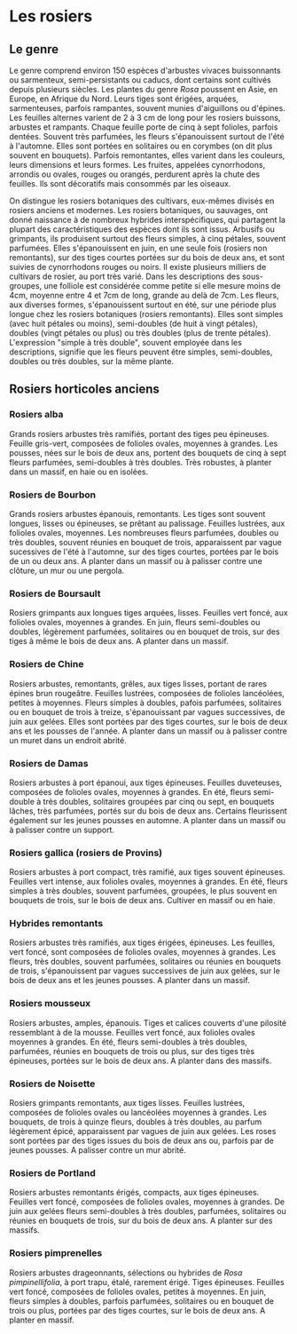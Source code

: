# Les rosiers

## Le genre

Le genre comprend environ 150 espèces d'arbustes vivaces buissonnants ou sarmenteux, semi-persistants ou caducs, dont certains sont cultivés depuis plusieurs siècles. Les plantes du genre *Rosa* poussent en Asie, en Europe, en Afrique du Nord. Leurs tiges sont érigées, arquées, sarmenteuses, parfois rampantes, souvent munies d'aiguillons ou d'épines. Les feuilles alternes varient de 2 à 3 cm de long pour les rosiers buissons, arbustes et rampants. Chaque feuille porte de cinq à sept folioles, parfois dentées. Souvent très parfumées, les fleurs s'épanouissent surtout de l'été à l'automne. Elles sont portées en solitaires ou en corymbes (on dit plus souvent en bouquets). Parfois remontantes, elles varient dans les couleurs, leurs dimensions et leurs formes. Les fruites, appelées cynorrhodons, arrondis ou ovales, rouges ou orangés, perdurent après la chute des feuilles. Ils sont décoratifs mais consommés par les oiseaux.

On distingue les rosiers botaniques des cultivars, eux-mêmes divisés en rosiers anciens et modernes. Les rosiers botaniques, ou sauvages, ont donné naissance à de nombreux hybrides interspécifiques, qui partagent la plupart des caractéristiques des espèces dont ils sont issus. Arbusifs ou grimpants, ils produisent surtout des fleurs simples, à cinq pétales, souvent parfumées. Elles s'épanouissent en juin, en une seule fois (rosiers non remontants), sur des tiges courtes portées sur du bois de deux ans, et sont suivies de cynorrhodons rouges ou noirs. Il existe plusieurs milliers de cultivars de rosier, au port très varié. Dans les descriptions des sous-groupes, une folliole est considérée comme petite si elle mesure moins de 4cm, moyenne  entre 4 et 7cm de long, grande au delà de 7cm. Les fleurs, aux diverses formes, s'épanouissent surtout en été, sur une période plus longue chez les rosiers botaniques (rosiers remontants). Elles sont simples (avec huit pétales ou moins), semi-doubles (de huit à vingt pétales), doubles (vingt pétales ou plus) ou très doubles (plus de trente pétales). L'expression "simple à très double", souvent employée dans les descriptions, signifie que les fleurs peuvent être simples, semi-doubles, doubles ou très doubles, sur la même plante.

## Rosiers horticoles anciens
### Rosiers alba
Grands rosiers arbustes très ramifiés, portant des tiges peu épineuses. Feuille gris-vert, composées de folioles ovales, moyennes à grandes. Les pousses, nées sur le bois de deux ans, portent des bouquets de cinq à sept fleurs parfumées, semi-doubles à très doubles. Très robustes, à planter dans un massif, en haie ou en isolées.

### Rosiers de Bourbon
Grands rosiers arbustes épanouis, remontants. Les tiges sont souvent longues, lisses ou épineuses, se prêtant au palissage. Feuilles lustrées, aux folioles ovales, moyennes. Les nombreuses fleurs parfumées, doubles ou très doubles, souvent réunies en bouquet de trois, apparaissent par vague sucessives de l'été à l'automne, sur des tiges courtes, portées par le bois de un ou deux ans. A planter dans un massif ou à palisser contre une clôture, un mur ou une pergola.

### Rosiers de Boursault

Rosiers grimpants aux longues tiges arquées, lisses. Feuilles vert foncé, aux folioles ovales, moyennes à grandes. En juin, fleurs semi-doubles ou doubles, légèrement parfumées, solitaires ou en bouquet de trois, sur des tiges à même le bois de deux ans. A planter dans un massif.

### Rosiers de Chine

Rosiers arbustes, remontants, grêles, aux tiges lisses, portant de rares épines brun rougeâtre. Feuilles lustrées, composées de folioles lancéolées, petites à moyennes. Fleurs simples à doubles, pafois parfumées, solitaires ou en bouquet de trois à treize, s'épanouissant par vagues successives, de juin aux gelées. Elles sont portées par des tiges courtes, sur le bois de deux ans et les pousses de l'année. A planter dans un massif ou à palisser contre un muret dans un endroit abrité.

### Rosiers de Damas

Rosiers arbustes à port épanoui, aux tiges épineuses. Feuilles duveteuses, composées de folioles ovales, moyennes à grandes. En été, fleurs semi-double à très doubles, solitaires groupées par cinq ou sept, en bouquets lâches, très parfumées, portés sur du bois de deux ans. Certains fleurissent également sur les jeunes pousses en automne. A planter dans un massif ou à palisser contre un support.

### Rosiers gallica (rosiers de Provins)

Rosiers arbustes à port compact, très ramifié, aux tiges souvent épineuses. Feuilles vert intense, aux folioles ovales, moyennes à grandes. En été, fleurs simples à très doubles, souvent parfumées, groupées, le plus souvent en bouquets de trois, sur le bois de deux ans. Cultiver en massif ou en  haie.

### Hybrides remontants

Rosiers arbustes très ramifiés, aux tiges érigées, épineuses. Les feuilles, vert foncé, sont composées de folioles ovales, moyennes à grandes. Les fleurs, très doubles, souvent parfumées, solitaires ou réunies en bouquets de trois, s'épanouissent par vagues successives de juin aux gelées, sur le bois de deux ans et les jeunes pousses. A planter dans un massif.

### Rosiers mousseux

Rosiers arbustes, amples, épanouis. Tiges et calices couverts d'une pilosité ressemblant à de la mousse. Feuilles vert foncé, aux folioles ovales moyennes à grandes. En été, fleurs semi-doubles à très doubles, parfumées, réunies en bouquets de trois ou plus, sur des tiges très épineuses, portées sur le bois de deux ans. A planter dans des massifs. 

### Rosiers de Noisette

Rosiers grimpants remontants, aux tiges lisses. Feuilles lustrées, composées de folioles ovales ou lancéolées moyennes à grandes. Les bouquets, de trois à quinze fleurs, doubles à très doubles, au parfum légèrement épicé, apparaissent par vagues de juin aux gelées. Les roses sont portées par des tiges issues du bois de deux ans ou, parfois par de jeunes pousses. A palisser contre un mur abrité.

### Rosiers de Portland

Rosiers arbustes remontants érigés, compacts, aux tiges épineuses. Feuilles vert foncé, composées de folioles ovales, moyennes à grandes. De juin aux gelées fleurs semi-doubles à très doubles, parfumées, solitaires ou réunies en bouquets de trois, sur du bois de deux ans. A planter sur des massifs.

### Rosiers pimprenelles

Rosiers arbustes drageonnants, sélections ou hybrides de *Rosa pimpinellifolia*, à port trapu, étalé, rarement érigé. Tiges épineuses. Feuilles vert foncé, composées de folioles ovales, petites à moyennes. En juin, fleurs simples à doubles, parfois parfumées, solitaires ou en bouquet de trois ou plus, portées par des tiges courtes, sur le bois de deux ans. A planter en massif.

